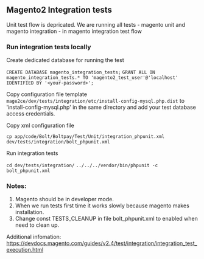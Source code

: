 ## Magento2 Integration tests

Unit test flow is depricated. We are running all tests - magento unit and magento integration - in magento integration test flow

### Run integration tests locally

Create dedicated database for running the test

`CREATE DATABASE magento_integration_tests;`
`GRANT ALL ON magento_integration_tests.* TO 'magento2_test_user'@'localhost' IDENTIFIED BY '<your-password>';`

Copy configuration file template `mage2ce/dev/tests/integration/etc/install-config-mysql.php.dist` to 'install-config-mysql.php' in the same directory and add your test database access credentials.

Copy xml configuration file

`cp app/code/Bolt/Boltpay/Test/Unit/integration_phpunit.xml dev/tests/integration/bolt_phpunit.xml`

Run integration tests

`cd dev/tests/integration/`
`../../../vendor/bin/phpunit -c bolt_phpunit.xml`

### Notes:
1. Magento should be in developer mode.
2. When we run tests first time it works slowly because magento makes installation.
3. Change const TESTS_CLEANUP in file bolt_phpunit.xml to enabled when need to clean up.

Additional infomation:
https://devdocs.magento.com/guides/v2.4/test/integration/integration_test_execution.html

